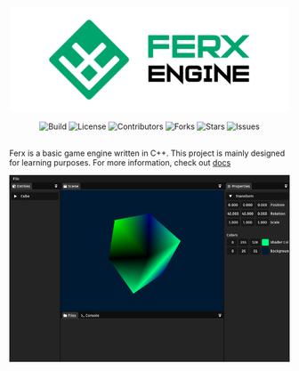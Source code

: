 ![Logo](docs/static/img/thumbnail.png)

<div align="center">
  <img src="https://img.shields.io/github/actions/workflow/status/coderloff/ferx/cmake-single-platform.yml?style=for-the-badge" alt="Build" />
  <img src="https://img.shields.io/github/license/coderloff/ferx?style=for-the-badge" alt="License" />
  <img src="https://img.shields.io/github/contributors/coderloff/ferx?style=for-the-badge" alt="Contributors" />
  <img src="https://img.shields.io/github/forks/coderloff/ferx?style=for-the-badge" alt="Forks" />
  <img src="https://img.shields.io/github/stars/coderloff/ferx?style=for-the-badge&color=%23DFB317" alt="Stars" />
  <img src="https://img.shields.io/github/issues/coderloff/ferx?style=for-the-badge" alt="Issues" />
</div>

<br>

Ferx is a basic game engine written in C++. This project is mainly designed for learning purposes. For more information, check out [docs](https://triofyx.github.io/ferx)

![Ferx](docs/static/img/engine.png)